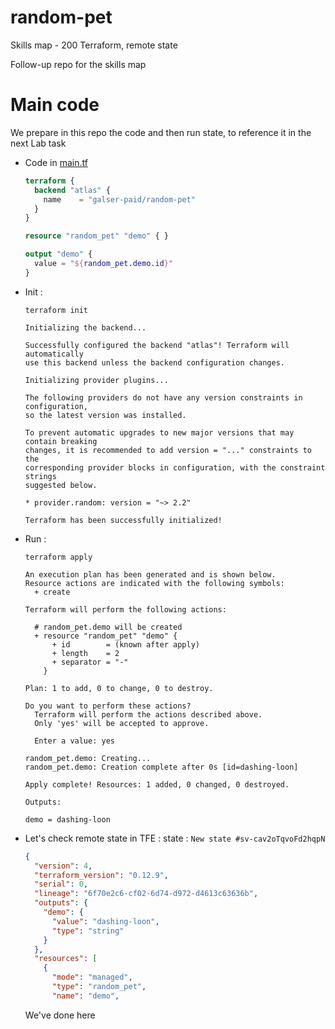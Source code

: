 # random-pet
Skills map - 200 Terraform, remote state

Follow-up repo for the skills map

# Main code

We prepare in this repo the code and then run state, to reference it in the next Lab task
- Code in [main.tf](main.tf)
  ```terraform
  terraform {
    backend "atlas" {
      name    = "galser-paid/random-pet"
    }
  }

  resource "random_pet" "demo" { }

  output "demo" {
    value = "${random_pet.demo.id}"
  }
  ```
- Init :
  ```
  terraform init 

  Initializing the backend...

  Successfully configured the backend "atlas"! Terraform will automatically
  use this backend unless the backend configuration changes.

  Initializing provider plugins...

  The following providers do not have any version constraints in configuration,
  so the latest version was installed.

  To prevent automatic upgrades to new major versions that may contain breaking
  changes, it is recommended to add version = "..." constraints to the
  corresponding provider blocks in configuration, with the constraint strings
  suggested below.

  * provider.random: version = "~> 2.2"

  Terraform has been successfully initialized!

  ```
- Run :
  ```
  terraform apply

  An execution plan has been generated and is shown below.
  Resource actions are indicated with the following symbols:
    + create

  Terraform will perform the following actions:

    # random_pet.demo will be created
    + resource "random_pet" "demo" {
        + id        = (known after apply)
        + length    = 2
        + separator = "-"
      }

  Plan: 1 to add, 0 to change, 0 to destroy.

  Do you want to perform these actions?
    Terraform will perform the actions described above.
    Only 'yes' will be accepted to approve.

    Enter a value: yes

  random_pet.demo: Creating...
  random_pet.demo: Creation complete after 0s [id=dashing-loon]

  Apply complete! Resources: 1 added, 0 changed, 0 destroyed.

  Outputs:

  demo = dashing-loon
  ```
- Let's check remote state in TFE : 
state : `New state #sv-cav2oTqvoFd2hqpN`
  ```json
  {
    "version": 4,
    "terraform_version": "0.12.9",
    "serial": 0,
    "lineage": "6f70e2c6-cf02-6d74-d972-d4613c63636b",
    "outputs": {
      "demo": {
        "value": "dashing-loon",
        "type": "string"
      }
    },
    "resources": [
      {
        "mode": "managed",
        "type": "random_pet",
        "name": "demo",
  ```
  We've done here
